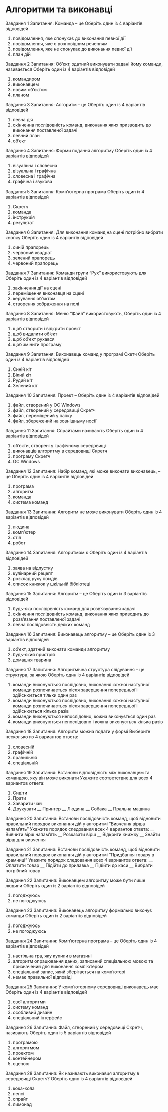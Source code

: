 # Алгоритми та виконавці

Завдання  1
Запитання:
Команда – це
Оберіть один із 4 варіантів відповідей
1) повідомлення, яке спонукає до виконання певної дії
2) повідомлення, яке є розповідним реченням
3) повідомлення, яке не спонукає до виконання певної дії
4) план дій

Завдання 2
Запитання:
Об’єкт, здатний виконувати задані йому команди, називається
Оберіть один із 4 варіантів відповідей
1) командиром
2) виконавцем
3) новим об’єктом
4) планом

Завдання 3
Запитання:
Алгоритм – це
Оберіть один із 4 варіантів відповідей
1) певна дія
2) скінченна послідовність команд, виконання яких призводить до виконання поставленої задачі
3) певний план
4) об’єкт

Завдання 4
Запитання:
Форми подання алгоритму
Оберіть один із 4 варіантів відповідей
1) візуальна і словесна
2) візуальна і графічна
3) словесна і графічна
4) графічна і звукова

Завдання 5
Запитання:
Комп’ютерна програма
Оберіть один із 4 варіантів відповідей
1) Скретч
2) команда
3) інструкція
4) результат

Завдання 6
Запитання:
Для виконання команд на сцені потрібно вибрати кнопку
Оберіть один із 4 варіантів відповідей
1) синій прапорець
2) червоний квадрат
3) зелений прапорець
4) червоний прапорець

Завдання 7
Запитання:
Команди групи “Рух” використовують для
Оберіть один із 4 варіантів відповідей
1) закінчення дії на сцені
2) переміщення виконавця на сцені
3) керування об’єктом
4) створення зображення на полі

Завдання 8
Запитання:
Меню “Файл” використовують,
Оберіть один із 4 варіантів відповідей
1) щоб створити і відкрити проект
2) щоб видалити об’єкт
3) щоб об’єкт рухався
4) щоб змінити програму

Завдання 9
Запитання:
Виконавець команд у програмі Скетч
Оберіть один із 4 варіантів відповідей
1) Синій кіт
2) Білий кіт
3) Рудий кіт
4) Зелений кіт

Завдання 10
Запитання:
Проект –
Оберіть один із 4 варіантів відповідей
1) файл, створений у ОС Windows
2) файл, створений у середовищі Скретч
3) файл, переміщений у папку
4) файл, збережений на зовнішньму носії

Завдання 11
Запитання:
Спрайтами називають
Оберіть один із 4 варіантів відповідей
1) об’єкти, створені у графічному середовищі
2) виконавців алгоритму в середовищі Скретч
3) програму Скретч
4) ОС Windows

Завдання 12
Запитання:
Набір команд, які може виконати виконавець, – це
Оберіть один із 4 варіантів відповідей
1) програма
2) алгоритм
3) команда
4) система команд

Завдання 13
Запитання:
Алгоритм не може виконувати
Оберіть один із 4 варіантів відповідей
1) людина
2) комп’ютер
3) стіл
4) робот

Завдання 14
Запитання:
Алгоритмом є
Оберіть один із 4 варіантів відповідей
1) заява на відпустку
2) кулінарний рецепт
3) розклад руху поїздів
4) список книжок у шкільній бібліотеці

Завдання 15
Запитання:
Алгоритм – це
Оберіть один із 3 варіантів відповідей
1) будь-яка послідовність команд для розв’язування задачі
2) скінчення послідовність команд, виконання яких приводить до розв’язання поставленої задачі
3) певна послідовність деяких команд

Завдання 16
Запитання:
Виконавець алгоритму – це
Оберіть один із 3 варіантів відповідей
1) об’єкт, здатний виконати команди алгоритму
2) будь-який пристрій
3) домашня тварина

Завдання 17
Запитання:
Алгоритмічна структура слідування – це структура, за якою
Оберіть один із 4 варіантів відповідей
1) команди виконуються послідовно, виконання кожної наступної команди розпочинається після завершення попередньої і здійснюється тільки один раз
2) команди виконуються послідовно, виконання кожної наступної команди розпочинається після завершення попередньої і здійснюється кілька разів
3) команди виконуються непослідовно, кожна виконується один раз
4) команди виконуються непослідовно і кожна виконується кілька разів

Завдання 18
Запитання:
Алгоритм можна подати у формі
Выберите несколько из 4 вариантов ответа:
1) словесній
2) графічній
3) правильній
4) спеціальній

Завдання 19
Запитання:
Встанови відповідність між виконавцем та командою, яку він може виконати
Укажите соответствие для всех 4 вариантов ответа:
1) Сидіти
2) Прати
3) Заварити чай
4) Друкувати
__ Принтер
__ Людина
__ Собака
__ Пральна машина

Завдання 20
Запитання:
Встанови послідовність команд, щоб відновити правильний порядок виконання дій у алгоритмі
“Вивчення вірша напам’ять”
Укажите порядок следования всех 4 вариантов ответа:
__ Вивчити вірш напам’ять
__ Розказати вірш
__ Відкрити книжку
__ Знайти вірш для вивчення

Завдання 21
Запитання:
Встанови послідовність команд, щоб відновити правильний порядок виконання дій у алгоритмі
“Придбання товару в крамниці”
Укажите порядок следования всех 4 вариантов ответа:
__ Оплатити товар
__ Підійти до прилавка
__ Підійти до каси
__ Вибрати потрібний товар

Завдання 22
Запитання:
Виконавцем алгоритму може бути лише людини
Оберіть один із 2 варіантів відповідей
1) погоджуюсь
2) не погоджуюсь

Завдання 23
Запитання:
Виконавець алгоритму формально виконує команди
Оберіть один із 2 варіантів відповідей
1) погоджуюсь
2) не погоджуюсь

Завдання 24
Запитання:
Комп’ютерна програма – це
Оберіть один із 4 варіантів відповідей
1) настільна гра, яку купили в магазині
2) алгоритм опрацювання даних, записаний спеціальною мовою та призначений для виконання комп’ютером
3) спеціальний запис, який зберігається на комп’ютері
4) немає правильної відповіді

Завдання 25
Запитання:
У комп’ютерному середовищі виконавець має
Оберіть один із 4 варіантів відповідей
1) свої алгоритми
2) систему команд
3) особливий дизайн
4) спеціальний інтерфейс

Завдання 26
Запитання:
Файл, створений у середовищі Скретч, називають
Оберіть один із 5 варіантів відповідей
1) програмою
2) алгоритмом
3) проектом
4) контейнером
5) сценою

Завдання 28
Запитання:
Як називають виконавця алгоритму в середовищі Скретч?
Оберіть один із 4 варіантів відповідей
1) кока-кола
2) пепсі
3) спрайт
4) лимонад
